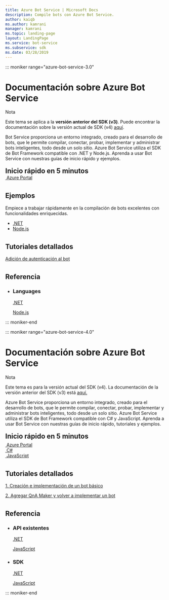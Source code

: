 ```yaml
---
title: Azure Bot Service | Microsoft Docs
description: Compile bots con Azure Bot Service.
author: kaiqb
ms.author: kamrani
manager: kamrani
ms.topic: landing-page
layout: LandingPage
ms.service: bot-service
ms.subservice: sdk
ms.date: 03/28/2019
---
```

::: moniker range="azure-bot-service-3.0"

<div class="content">
    <h1>Documentación sobre Azure Bot Service</h1>
    <div class="alert is-info">
        <p class="alert-title"><span class="docon docon-status-error-outline"></span> Nota</p>
        <p>Este tema se aplica a la <strong>versión anterior del SDK (v3)</strong>. Puede encontrar la documentación sobre la versión actual de SDK (v4) <a href="https://docs.microsoft.com/en-us/azure/bot-service/?view=azure-bot-service-4.0" data-linktype="external">aquí</a>.</p>
    </div>
    <div class="intro" style="min-width: 200px">
        <p>Bot Service proporciona un entorno integrado, creado para el desarrollo de bots, que le permite compilar, conectar, probar, implementar y administrar bots inteligentes, todo desde un solo sitio. Azure Bot Service utiliza el SDK de Bot Framework compatible con .NET y Node.js. Aprenda a usar Bot Service con nuestras guías de inicio rápido y ejemplos.</p>
    </div>
<h2 style="margin-top: 18px; margin-bottom: 0px;">Inicio rápido en 5 minutos</h2>
<div class="ico48Case">
    <div class="ico48Link">
        <a href="/bot-framework/bot-service-quickstart">
            <img src="media/index/azure_portal.png" alt="">
            <span>Azure Portal</span>
        </a>
    </div>
</div>
 
<h2 style="margin-top: 36px">Ejemplos</h2>
<p>Empiece a trabajar rápidamente en la compilación de bots excelentes con funcionalidades enriquecidas.</p>
<ul>
    <li><a href="https://github.com/Microsoft/BotBuilder-Samples/tree/v3-sdk-samples/CSharp">.NET</a></li>
    <li><a href="https://github.com/Microsoft/BotBuilder-Samples/tree/v3-sdk-samples/Node">Node.js</a></li>
</ul>
<h2 style="margin-top: 36px">Tutoriales detallados</h2>
<p> <a href="/bot-framework/bot-builder-tutorial-authentication">Adición de autenticación al bot</a> </p>
<h2 style="margin-top: 36px">Referencia</h2>
<ul class="panelContent cardsD">
    <li>
        <div class="cardSize">
            <div class="cardPadding">
                <div class="card">
                    <div class="cardText">
                        <h3>Languages</h3>
                        <p><a href="/dotnet/api/?view=botbuilder-3.12.2.4">.NET</a></p>
                        <p><a href="https://docs.botframework.com/en-us/node/builder/chat-reference/modules/_botbuilder_d_.html">Node.js</a></p>
                    </div>
                </div>
            </div>
        </div>
    </li>
</ul>
</div>


::: moniker-end

::: moniker range="azure-bot-service-4.0"

<div class="content">
    <h1>Documentación sobre Azure Bot Service</h1>
    <div class="alert is-info">
        <p class="alert-title"><span class="docon docon-status-error-outline"></span> Nota</p>
        <p>Este tema es para la versión actual del SDK (v4). La documentación de la versión anterior del SDK (v3) está <a href="https://docs.microsoft.com/en-us/azure/bot-service/?view=azure-bot-service-3.0" data-linktype="external">aquí.</a></p>
    </div>
    <div class="intro" style="min-width: 200px">
        <p>Azure Bot Service proporciona un entorno integrado, creado para el desarrollo de bots, que le permite compilar, conectar, probar, implementar y administrar bots inteligentes, todo desde un solo sitio. Azure Bot Service utiliza el SDK de Bot Framework compatible con C# y JavaScript. Aprenda a usar Bot Service con nuestras guías de inicio rápido, tutoriales y ejemplos.
</p>
</div>

<h2 style="margin-top: 18px; margin-bottom: 0px;">Inicio rápido en 5 minutos</h2>
<p style="margin-top: 6px; margin-bottom: 6px;"></p>
<div class="ico48Case">
    <div class="ico48Link">
        <a href="/bot-framework/bot-service-quickstart">
            <img src="media/index/azure_portal.png" alt="">
            <span>Azure Portal</span>
        </a>
    </div>
    <div class="ico48Link">
        <a href="/bot-framework/dotnet/bot-builder-dotnet-sdk-quickstart">
            <img src="v4sdk/media/logo_csharp.svg" alt="">
            <span>C&#35;</span>
        </a>
    </div>
    <div class="ico48Link">
        <a href="/bot-framework/javascript/bot-builder-javascript-quickstart">
            <img src="v4sdk/media/logo_js.svg" alt="">
            <span>JavaScript</span>
        </a>
    </div>
</div>

<h2 style="margin-top: 36px">Tutoriales detallados</h2>
<p><a href="/bot-framework/bot-builder-tutorial-basic-deploy">1. Creación e implementación de un bot básico</a></p>
<p><a href="/bot-framework/bot-builder-tutorial-add-qna">2. Agregar QnA Maker y volver a implementar un bot</a></p>
<h2 style="margin-top: 36px">Referencia</h2>
<ul class="panelContent cardsD">
    <li>
        <div class="cardSize">
            <div class="cardPadding">
                <div class="card">
                    <div class="cardText">
                        <h3>API existentes</h3>
                        <p><a href="https://aka.ms/dotnetsdk4">.NET</a></p>
                        <p><a href="https://aka.ms/jssdk4">JavaScript</a></p>
                    </div>
                </div>
            </div>
        </div>
    </li>
    <li>
        <div class="cardSize">
            <div class="cardPadding">
                <div class="card">
                    <div class="cardText">
                        <h3>SDK</h3>
                        <p><a href="https://github.com/Microsoft/botbuilder-dotnet">.NET</a></p>
                        <p><a href="https://github.com/Microsoft/botbuilder-js">JavaScript</a></p>
                    </div>
                </div>
            </div>
        </div>
    </li>
</ul>
</div>

::: moniker-end
